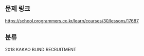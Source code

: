 ## 문제 링크
https://school.programmers.co.kr/learn/courses/30/lessons/17687

## 분류
2018 KAKAO BLIND RECRUITMENT